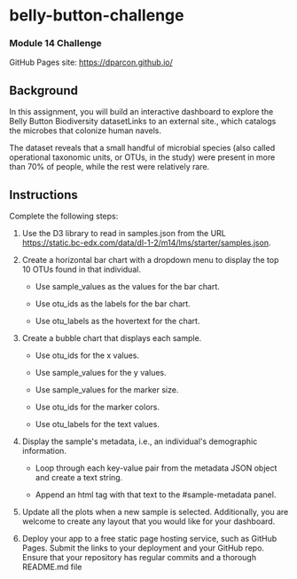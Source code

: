 # belly-button-challenge
### Module 14 Challenge
GitHub Pages site: https://dparcon.github.io/
## Background
In this assignment, you will build an interactive dashboard to explore the Belly Button Biodiversity datasetLinks to an external site., which catalogs the microbes that colonize human navels.

The dataset reveals that a small handful of microbial species (also called operational taxonomic units, or OTUs, in the study) were present in more than 70% of people, while the rest were relatively rare.

## Instructions
Complete the following steps:
1. Use the D3 library to read in samples.json from the URL https://static.bc-edx.com/data/dl-1-2/m14/lms/starter/samples.json.

2. Create a horizontal bar chart with a dropdown menu to display the top 10 OTUs found in that individual.

   - Use sample_values as the values for the bar chart.

   - Use otu_ids as the labels for the bar chart.

   - Use otu_labels as the hovertext for the chart.

3. Create a bubble chart that displays each sample.

   - Use otu_ids for the x values.

   - Use sample_values for the y values.

   - Use sample_values for the marker size.

   - Use otu_ids for the marker colors.

   - Use otu_labels for the text values.

4. Display the sample's metadata, i.e., an individual's demographic information.

   - Loop through each key-value pair from the metadata JSON object and create a text string.

   - Append an html tag with that text to the #sample-metadata panel.

5. Update all the plots when a new sample is selected. Additionally, you are welcome to create any layout that you would like for your dashboard.

6. Deploy your app to a free static page hosting service, such as GitHub Pages. Submit the links to your deployment and your GitHub repo. Ensure that your repository has regular commits and a thorough README.md file